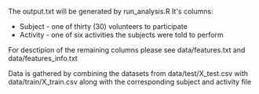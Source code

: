 The output.txt will be generated by run_analysis.R It's columns:

 * Subject - one of thirty (30) volunteers to participate
 * Activity - one of six activities the subjects were told to perform
  
For desctipion of the remaining columns please see data/features.txt and data/features_info.txt

Data is gathered by combining the datasets from data/test/X_test.csv with data/train/X_train.csv along with the corresponding subject and activity file